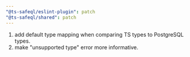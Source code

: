 ```yaml
---
"@ts-safeql/eslint-plugin": patch
"@ts-safeql/shared": patch
---
```


1. add default type mapping when comparing TS types to PostgreSQL types.
1. make "unsupported type" error more informative.

